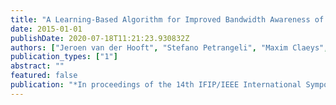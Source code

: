 ```yaml
---
title: "A Learning-Based Algorithm for Improved Bandwidth Awareness of Adaptive Streaming Clients"
date: 2015-01-01
publishDate: 2020-07-18T11:21:23.930832Z
authors: ["Jeroen van der Hooft", "Stefano Petrangeli", "Maxim Claeys", "Jeroen Famaey", "Filip De Turck"]
publication_types: ["1"]
abstract: ""
featured: false
publication: "*In proceedings of the 14th IFIP/IEEE International Symposium on Integrated Network Management (IM)*"
---
```


